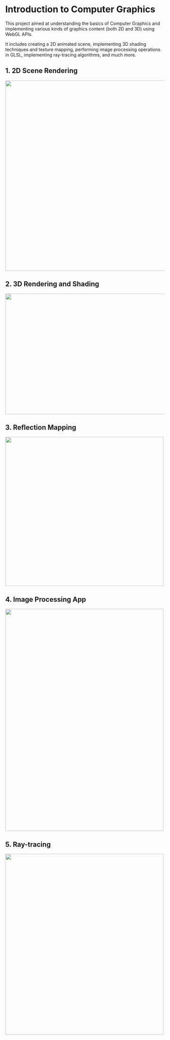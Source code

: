 # Introduction to Computer Graphics

This project aimed at understanding the basics of Computer Graphics and implementing various kinds of graphics content (both 2D and 3D) using WebGL APIs.

It includes creating a 2D animated scene, implementing 3D shading techniques and texture mapping, performing image processing operations in GLSL, implementing ray-tracing algorithms, and much more.

## 1. 2D Scene Rendering
<img src="https://github.com/ayushhgupta/Intro-to-Computer-Graphics/assets/75006638/01d72355-957e-443a-8819-d64f761db1ae" width=540 height=600>


## 2. 3D Rendering and Shading
<img src="https://github.com/ayushhgupta/Intro-to-Computer-Graphics/assets/75006638/4e0fb8de-0c60-46ed-bae9-a88faa2e2cba" width=800 height=380>


## 3. Reflection Mapping
<img src="https://github.com/ayushhgupta/Intro-to-Computer-Graphics/assets/75006638/9210e59b-efea-4622-9e01-94957c0a6072" width=500 height=470>


## 4. Image Processing App
<img src="https://github.com/ayushhgupta/Intro-to-Computer-Graphics/assets/75006638/5c43bdfb-6e17-4ff4-bec1-749c69d82bd8" width=500 height=700>


## 5. Ray-tracing
<img src="https://github.com/ayushhgupta/Intro-to-Computer-Graphics/assets/75006638/f2762ad0-cb79-4ee3-a0fc-3f4c4daf702b" width=500 height=570>

